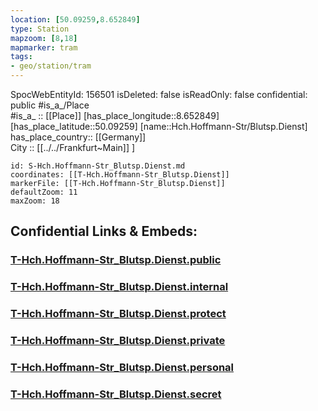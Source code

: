 ```yaml
---
location: [50.09259,8.652849] 
type: Station 
mapzoom: [8,18] 
mapmarker: tram 
tags:
- geo/station/tram
---
```

SpocWebEntityId: 156501
isDeleted: false
isReadOnly: false
confidential: public
#is_a_/Place  
#is_a_ :: [[Place]] 
[has_place_longitude::8.652849] 
[has_place_latitude::50.09259] 
[name::Hch.Hoffmann-Str/Blutsp.Dienst] 
has_place_country:: [[Germany]]  
City :: [[../../Frankfurt~Main]] ] 


```leaflet
id: S-Hch.Hoffmann-Str_Blutsp.Dienst.md
coordinates: [[T-Hch.Hoffmann-Str_Blutsp.Dienst]] 
markerFile: [[T-Hch.Hoffmann-Str_Blutsp.Dienst]] 
defaultZoom: 11 
maxZoom: 18
```


## Confidential Links & Embeds: 

### [T-Hch.Hoffmann-Str_Blutsp.Dienst.public](/_public/\Earth\Continent\Europe\Europe~Central\Germany\Germany~West\Hessen\counties~Hessen\Frankfurt~Main\Stations-FFM~TT-Hch.Hoffmann-Str_Blutsp.Dienst.public.md) 

### [T-Hch.Hoffmann-Str_Blutsp.Dienst.internal](/_internal/\Earth\Continent\Europe\Europe~Central\Germany\Germany~West\Hessen\counties~Hessen\Frankfurt~Main\Stations-FFM~TT-Hch.Hoffmann-Str_Blutsp.Dienst.internal.md) 

### [T-Hch.Hoffmann-Str_Blutsp.Dienst.protect](/_protect/\Earth\Continent\Europe\Europe~Central\Germany\Germany~West\Hessen\counties~Hessen\Frankfurt~Main\Stations-FFM~TT-Hch.Hoffmann-Str_Blutsp.Dienst.protect.md) 

### [T-Hch.Hoffmann-Str_Blutsp.Dienst.private](/_private/\Earth\Continent\Europe\Europe~Central\Germany\Germany~West\Hessen\counties~Hessen\Frankfurt~Main\Stations-FFM~TT-Hch.Hoffmann-Str_Blutsp.Dienst.private.md) 

### [T-Hch.Hoffmann-Str_Blutsp.Dienst.personal](/_personal/\Earth\Continent\Europe\Europe~Central\Germany\Germany~West\Hessen\counties~Hessen\Frankfurt~Main\Stations-FFM~TT-Hch.Hoffmann-Str_Blutsp.Dienst.personal.md) 

### [T-Hch.Hoffmann-Str_Blutsp.Dienst.secret](/_secret/\Earth\Continent\Europe\Europe~Central\Germany\Germany~West\Hessen\counties~Hessen\Frankfurt~Main\Stations-FFM~TT-Hch.Hoffmann-Str_Blutsp.Dienst.secret.md)

